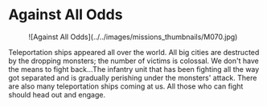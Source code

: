 # Against All Odds

<figure markdown>
  ![Against All Odds](../../images/missions_thumbnails/M070.jpg)
</figure>

Teleportation ships appeared all over the world. All big cities are destructed by the dropping monsters; the number of victims is colossal.
We don't have the means to fight back...The infantry unit that has been fighting all the way got separated and is gradually perishing under the monsters' attack.
There are also many teleportation ships coming at us. All those who can fight should head out and engage.
